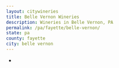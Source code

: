 ```yaml
---
layout: citywineries
title: Belle Vernon Wineries
description: Wineries in Belle Vernon, PA
permalink: /pa/fayette/belle-vernon/
state: pa
county: fayette
city: belle vernon
---
```

-
